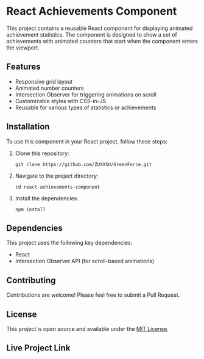 # React Achievements Component

This project contains a reusable React component for displaying animated achievement statistics. The component is designed to show a set of achievements with animated counters that start when the component enters the viewport.

## Features

- Responsive grid layout
- Animated number counters
- Intersection Observer for triggering animations on scroll
- Customizable styles with CSS-in-JS
- Reusable for various types of statistics or achievements

## Installation

To use this component in your React project, follow these steps:

1. Clone this repository:
   ```
   git clone https://github.com/ZUXXSU/GreenForce.git
   ```
2. Navigate to the project directory:
   ```
   cd react-achievements-component
   ```
3. Install the dependencies:
   ```
   npm install
   ```

## Dependencies

This project uses the following key dependencies:

- React
- Intersection Observer API (for scroll-based animations)

## Contributing

Contributions are welcome! Please feel free to submit a Pull Request.

## License

This project is open source and available under the [MIT License](LICENSE).

## Live Project Link
